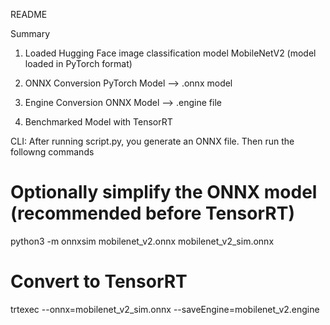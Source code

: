 README 

Summary 

1. Loaded Hugging Face image classification model
	MobileNetV2 (model loaded in PyTorch format) 
	
2. ONNX Conversion 
	PyTorch Model --> .onnx model 

3. Engine Conversion
	ONNX Model --> .engine file
	
4. Benchmarked Model with TensorRT


CLI: 
After running script.py, you generate an ONNX file. Then run the followng commands

# Optionally simplify the ONNX model (recommended before TensorRT)
python3 -m onnxsim mobilenet_v2.onnx mobilenet_v2_sim.onnx

# Convert to TensorRT
trtexec --onnx=mobilenet_v2_sim.onnx --saveEngine=mobilenet_v2.engine
